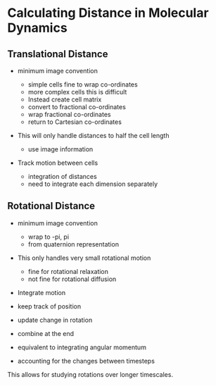 # Calculating Distance in Molecular Dynamics

## Translational Distance

- minimum image convention
    - simple cells fine to wrap co-ordinates
    - more complex cells this is difficult
    - Instead create cell matrix
    - convert to fractional co-ordinates
    - wrap fractional co-ordinates
    - return to Cartesian co-ordinates

- This will only handle distances to half the cell length
    - use image information

- Track motion between cells
    - integration of distances
    - need to integrate each dimension separately

## Rotational Distance

- minimum image convention
    - wrap to -pi, pi
    - from quaternion representation

- This only handles very small rotational motion
    - fine for rotational relaxation
    - not fine for rotational diffusion

- Integrate motion
- keep track of position
- update change in rotation
- combine at the end

- equivalent to integrating angular momentum
- accounting for the changes between timesteps

This allows for studying rotations over longer timescales.
